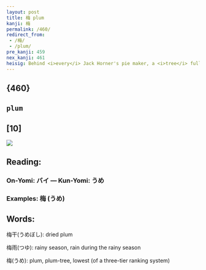 ```yaml
---
layout: post
title: 梅 plum
kanji: 梅
permalink: /460/
redirect_from:
 - /梅/
 - /plum/
pre_kanji: 459
nex_kanji: 461
heisig: Behind <i>every</i> Jack Horner's pie maker, a <i>tree</i> full of <b>plums</b>.
---
```


## {460}

## `plum`

## [10]

<div class="stroke"><img src="E6A285.png" /></div>

## Reading:

### On-Yomi: バイ &mdash; Kun-Yomi: うめ

### Examples: 梅 (うめ)

## Words:

梅干(うめぼし): dried plum

梅雨(つゆ): rainy season, rain during the rainy season

梅(うめ): plum, plum-tree, lowest (of a three-tier ranking system)
